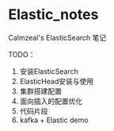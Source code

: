 # Elastic_notes
Calmzeal's ElasticSearch 笔记

TODO：
1. 安装ElasticSearch
2. ElasticHead安装与使用
3. 集群搭建配置
4. 面向插入的配置优化
5. 代码片段
6. kafka + Elastic demo
